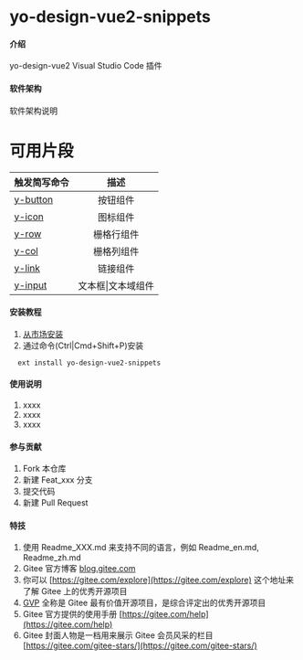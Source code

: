 # yo-design-vue2-snippets

#### 介绍
yo-design-vue2 Visual Studio Code 插件

#### 软件架构
软件架构说明

# 可用片段
触发简写命令|描述
---|:--:
<a href="超链接地址" target="_blank">y-button</a>|按钮组件
<a href="超链接地址" target="_blank">y-icon</a>|图标组件
<a href="超链接地址" target="_blank">y-row</a>|栅格行组件
<a href="超链接地址" target="_blank">y-col</a>|栅格列组件
<a href="超链接地址" target="_blank">y-link</a>|链接组件
<a href="超链接地址" target="_blank">y-input</a>|文本框\|文本域组件

#### 安装教程

1.  <a href="https://marketplace.visualstudio.com/items?itemName=yo-design-vue2-snippets.yo-design-vue2-snippets">从市场安装</a>
2.  通过命令(Ctrl|Cmd+Shift+P)安装
```
  ext install yo-design-vue2-snippets
```

#### 使用说明

1.  xxxx
2.  xxxx
3.  xxxx

#### 参与贡献

1.  Fork 本仓库
2.  新建 Feat_xxx 分支
3.  提交代码
4.  新建 Pull Request


#### 特技

1.  使用 Readme\_XXX.md 来支持不同的语言，例如 Readme\_en.md, Readme\_zh.md
2.  Gitee 官方博客 [blog.gitee.com](https://blog.gitee.com)
3.  你可以 [https://gitee.com/explore](https://gitee.com/explore) 这个地址来了解 Gitee 上的优秀开源项目
4.  [GVP](https://gitee.com/gvp) 全称是 Gitee 最有价值开源项目，是综合评定出的优秀开源项目
5.  Gitee 官方提供的使用手册 [https://gitee.com/help](https://gitee.com/help)
6.  Gitee 封面人物是一档用来展示 Gitee 会员风采的栏目 [https://gitee.com/gitee-stars/](https://gitee.com/gitee-stars/)
